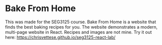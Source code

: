 # Bake From Home
This was made for the SEG3125 course. Bake From Home is a website that finds the best baking recipes for you. The website demonstrates a modern, multi-page website in React. Recipes and images are not mine. Try it out here: https://chrisvettese.github.io/seg3125-react-lab/
